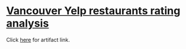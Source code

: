 # [Vancouver Yelp restaurants rating analysis](https://sijiawen.github.io/restaurants-vancouver/)

Click [here](https://sijiawen.github.io/restaurants-vancouver/) for artifact link.
